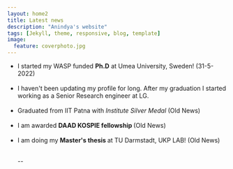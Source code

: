 ```yaml
---
layout: home2
title: Latest news
description: "Anindya's website"
tags: [Jekyll, theme, responsive, blog, template]
image:
  feature: coverphoto.jpg
---
```


<section>

<ul>

 <li> I started my WASP funded <b>Ph.D</b> at Umea University, Sweden! (31-5-2022)
</li>
<br>
  
  <li> I haven't been updating my profile for long. After my graduation I started working as a Senior Research engineer at LG.
</li>
  
<br>
  
<li>Graduated from IIT Patna with <i> Institute Silver Medal</i> (Old News) </li> 

<br>
  
<li>I am awarded <strong>DAAD KOSPIE fellowship </strong> (Old News)</li>

<br>

<li>I am doing my <strong>Master's thesis </strong> at TU Darmstadt, UKP LAB! (Old News)  
</li>


<br>







--

</ul>

</section>
